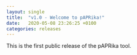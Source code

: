 ```yaml
---
layout: single
title:  "v1.0 - Welcome to pAPRika!"
date:   2020-05-08 23:26:25 +0100
categories: releases
---
```


This is the first public release of the pAPRika tool.